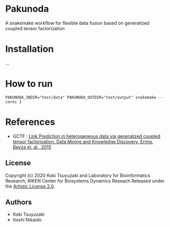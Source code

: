# Pakunoda
A snakemake workflow for flexible data fusion based on generalized coupled tensor factorization

Installation
======
...

How to run
======
~~~~
PAKUNODA_INDIR="test/data" PAKUNODA_OUTDIR="test/output" snakemake --cores 1
~~~~


References
======
- GCTF : [Link Prediction in heterogeneous data via generalized coupled tensor factorisation. Data Mining and Knowledge Discovery, Ermis, Beyza et. al., 2015](https://link.springer.com/article/10.1007/s10618-013-0341-y)

## License
Copyright (c) 2020 Koki Tsuyuzaki and Laboratory for Bioinformatics Research, RIKEN Center for Biosystems Dynamics Reseach
Released under the [Artistic License 2.0](http://www.perlfoundation.org/artistic_license_2_0).

## Authors
- Koki Tsuyuzaki
- Itoshi Nikaido
